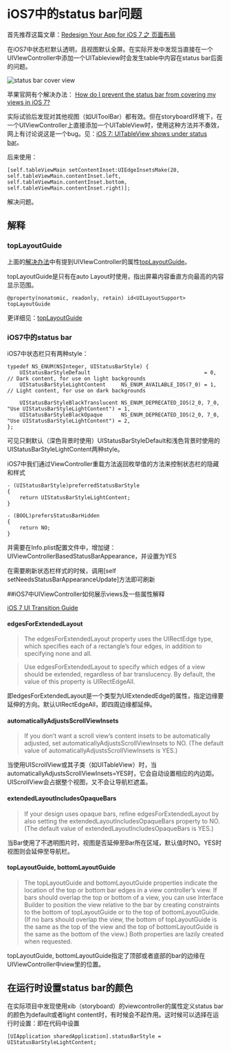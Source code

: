 # iOS7中的status bar问题


首先推荐这篇文章：[Redesign Your App for iOS 7 之 页面布局](http://www.vinqon.com/codeblog/?detail/11109)

在iOS7中状态栏默认透明，且视图默认全屏。在实际开发中发现当直接在一个UIVIewController中添加一个UITableview时会发生table中内容在status bar后面的问题。<!--more-->


![status bar cover view](https://developer.apple.com/library/ios/qa/qa1797/Art/qa1797_1.png)

苹果官网有个解决办法： [How do I prevent the status bar from covering my views in iOS 7?](https://developer.apple.com/library/ios/qa/qa1797/_index.html#top)

实际试验后发现对其他视图（如UIToolBar）都有效。但在storyboard环境下，在一个UIViewController上直接添加一个UITableView时，使用这种方法并不奏效，网上有讨论说这是一个bug。见：[iOS 7: UITableView shows under status bar](http://stackoverflow.com/questions/18900428/ios-7-uitableview-shows-under-status-bar)。

后来使用：

```
[self.tableViewMain setContentInset:UIEdgeInsetsMake(20, self.tableViewMain.contentInset.left, self.tableViewMain.contentInset.bottom, self.tableViewMain.contentInset.right)];
```
解决问题。

## 解释

### topLayoutGuide

上面的[解决办法](https://developer.apple.com/library/ios/qa/qa1797/_index.html#top)中有提到UIVIewController的属性[topLayoutGuide](https://developer.apple.com/library/ios/documentation/UIKit/Reference/UIViewController_Class/Reference/Reference.html#//apple_ref/occ/instp/UIViewController/topLayoutGuide)。


topLayoutGuide是只有在auto Layout时使用，指出屏幕内容垂直方向最高的内容显示范围。

```
@property(nonatomic, readonly, retain) id<UILayoutSupport> topLayoutGuide
```

更详细见：[topLayoutGuide](https://developer.apple.com/library/ios/documentation/UIKit/Reference/UIViewController_Class/Reference/Reference.html#//apple_ref/occ/instp/UIViewController/topLayoutGuide)

### iOS7中的status bar

iOS7中状态栏只有两种style：

```
typedef NS_ENUM(NSInteger, UIStatusBarStyle) {
    UIStatusBarStyleDefault                                     = 0, // Dark content, for use on light backgrounds
    UIStatusBarStyleLightContent     NS_ENUM_AVAILABLE_IOS(7_0) = 1, // Light content, for use on dark backgrounds
    
    UIStatusBarStyleBlackTranslucent NS_ENUM_DEPRECATED_IOS(2_0, 7_0, "Use UIStatusBarStyleLightContent") = 1,
    UIStatusBarStyleBlackOpaque      NS_ENUM_DEPRECATED_IOS(2_0, 7_0, "Use UIStatusBarStyleLightContent") = 2,
};
```

可见只剩默认（深色背景时使用）UIStatusBarStyleDefault和浅色背景时使用的UIStatusBarStyleLightContent两种style。

iOS7中我们通过ViewController重载方法返回枚举值的方法来控制状态栏的隐藏和样式

```
- (UIStatusBarStyle)preferredStatusBarStyle
{
    return UIStatusBarStyleLightContent;
}

- (BOOL)prefersStatusBarHidden
{
    return NO;
}
```

并需要在Info.plist配置文件中，增加键：UIViewControllerBasedStatusBarAppearance，并设置为YES

在需要刷新状态栏样式的时候，调用[self setNeedsStatusBarAppearanceUpdate]方法即可刷新

##iOS7中UIViewController如何展示views及一些属性解释

[iOS 7 UI Transition Guide](https://developer.apple.com/library/ios/documentation/UserExperience/Conceptual/TransitionGuide/AppearanceCustomization.html#//apple_ref/doc/uid/TP40013174-CH15-SW1)


#### edgesForExtendedLayout

> The edgesForExtendedLayout property uses the UIRectEdge type, which specifies each of a rectangle’s four edges, in addition to specifying none and all.

>Use edgesForExtendedLayout to specify which edges of a view should be extended, regardless of bar translucency. By default, the value of this property is UIRectEdgeAll. 

即edgesForExtendedLayout是一个类型为UIExtendedEdge的属性，指定边缘要延伸的方向。默认UIRectEdgeAll，即四周边缘都延伸。

#### automaticallyAdjustsScrollViewInsets

>If you don’t want a scroll view’s content insets to be automatically adjusted, set automaticallyAdjustsScrollViewInsets to NO. (The default value of automaticallyAdjustsScrollViewInsets is YES.) 

当使用UIScrollView或其子类（如UITableView）时，当automaticallyAdjustsScrollViewInsets=YES时，它会自动设置相应的内边距。UIScrollView会占据整个视图，又不会让导航栏遮盖。

#### extendedLayoutIncludesOpaqueBars

>If your design uses opaque bars, refine edgesForExtendedLayout by also setting the extendedLayoutIncludesOpaqueBars property to NO. (The default value of extendedLayoutIncludesOpaqueBars is YES.) 

当Bar使用了不透明图片时，视图是否延伸至Bar所在区域，默认值时NO。YES时视图则会延伸至导航栏。

#### topLayoutGuide, bottomLayoutGuide

>The topLayoutGuide and bottomLayoutGuide properties indicate the location of the top or bottom bar edges in a view controller’s view. If bars should overlap the top or bottom of a view, you can use Interface Builder to position the view relative to the bar by creating constraints to the bottom of topLayoutGuide or to the top of bottomLayoutGuide. (If no bars should overlap the view, the bottom of topLayoutGuide is the same as the top of the view and the top of bottomLayoutGuide is the same as the bottom of the view.) Both properties are lazily created when requested. 

topLayoutGuide, bottomLayoutGuide指定了顶部或者底部的bar的边缘在UIViewController中view里的位置。

## 在运行时设置status bar的颜色

在实际项目中发现使用xib（storyboard）的viewcontroller的属性定义status bar的颜色为default或者light content时，有时候会不起作用。这时候可以选择在运行时设置：即在代码中设置   

```
[UIApplication sharedApplication].statusBarStyle = UIStatusBarStyleLightContent;
```

